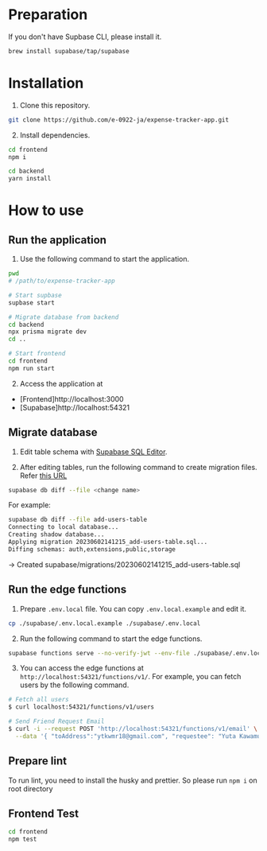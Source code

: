 # Preparation

If you don't have Supbase CLI, please install it.

```bash
brew install supabase/tap/supabase
```

# Installation

1. Clone this repository.

```bash
git clone https://github.com/e-0922-ja/expense-tracker-app.git
```

2. Install dependencies.

```bash
cd frontend
npm i

cd backend
yarn install
```

# How to use

## Run the application

1. Use the following command to start the application.

```bash
pwd
# /path/to/expense-tracker-app

# Start supbase
supbase start

# Migrate database from backend
cd backend
npx prisma migrate dev
cd ..

# Start frontend
cd frontend
npm run start
```

2. Access the application at

- [Frontend]http://localhost:3000
- [Supabase]http://localhost:54321

## Migrate database

1. Edit table schema with [Supabase SQL Editor](https://supabase.com/docs/guides/database/overview#the-sql-editor).

2. After editing tables, run the following command to create migration files. Refer [this URL](https://supabase.com/docs/reference/cli/supabase-db-diff)

```bash
supabase db diff --file <change name>
```

For example:

```bash
supabase db diff --file add-users-table
Connecting to local database...
Creating shadow database...
Applying migration 20230602141215_add-users-table.sql...
Diffing schemas: auth,extensions,public,storage
```
-> Created supabase/migrations/20230602141215_add-users-table.sql

## Run the edge functions

1. Prepare `.env.local` file. You can copy `.env.local.example` and edit it.

```bash
cp ./supabase/.env.local.example ./supabase/.env.local
```

2. Run the following command to start the edge functions.
```bash
supabase functions serve --no-verify-jwt --env-file ./supabase/.env.local
```

3. You can access the edge functions at `http://localhost:54321/functions/v1/`.
For example, you can fetch users by the following command.
```bash
# Fetch all users
$ curl localhost:54321/functions/v1/users

# Send Friend Request Email
$ curl -i --request POST 'http://localhost:54321/functions/v1/email' \
  --data '{ "toAddress":"ytkwmr18@gmail.com", "requestee": "Yuta Kawamura" }'
```

## Prepare lint
To run lint, you need to install the husky and prettier. So please run `npm i` on root directory

## Frontend Test

```bash
cd frontend
npm test
```
